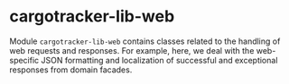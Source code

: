 # cargotracker-lib-web

Module `cargotracker-lib-web` contains classes related to the handling of web requests and responses. For example, here, we deal with the web-specific JSON formatting and localization of successful
and exceptional responses from domain facades.
